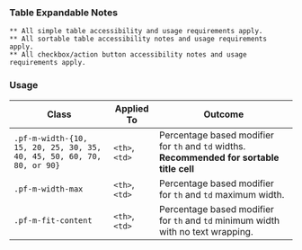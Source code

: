 ### Table Expandable Notes

`** All simple table accessibility and usage requirements apply.`
<br>
`** All sortable table accessibility notes and usage requirements apply.`
<br>
`** All checkbox/action button accessibility notes and usage requirements apply.`


### Usage

| Class | Applied To | Outcome |
| -- | -- | -- |
| `.pf-m-width-{10, 15, 20, 25, 30, 35, 40, 45, 50, 60, 70, 80, or 90}` | `<th>`, `<td>` | Percentage based modifier for `th` and `td` widths. **Recommended for sortable title cell** |
| `.pf-m-width-max`   | `<th>`, `<td>` | Percentage based modifier for `th` and `td` maximum width. |
| `.pf-m-fit-content` | `<th>`, `<td>` | Percentage based modifier for `th` and `td` minimum width with no text wrapping. |
